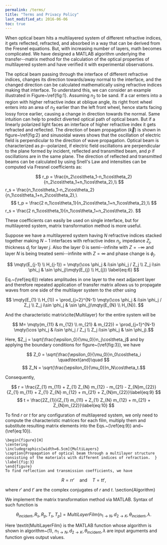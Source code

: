 ```yaml
---
permalink: /terms/
title: "Terms and Privacy Policy"
last_modified_at: 2016-06-06
toc: true
---
```



When optical beam hits a multilayered system of different refractive indices, it gets reflected, refracted, and absorbed in a way that can be derived from the Fresnel equations. But, with increasing number of layers, math becomes complicated.  We have designed a MATLAB algorithm underlying the transfer--matrix method for the calculation of the optical properties of multilayered system and have verified it with experimental observations.




The optical beam passing through the interface of different refractive indices, changes its direction towards/away normal to the interface, and the changed direction can be calculated mathematically using refractive indices making that interface. To understand this, we can consider an example illustrated in Figure~\ref{fig:1}. Assuming $n_2$ to be sand. If a car enters into a region with higher refractive index at oblique angle, its right front wheel enters into an area of $n_2$ earlier than the left front wheel, hence starts facing lossy force earlier, causing a change in direction towards the normal. Same intuition can help to predict diverted optical path of optical beam.
But if a linearly polarized light faces an interface of higher refractive index it gets refracted and reflected. The direction of beam propagation ($\vec {k}$) is shown in figure~\ref{fig:2} and sinusoidal waves shows that the oscillation of electric field is perpendicular to the direction of wave propagation. Optical beam is characterized as $p$--polarized, if electric field oscillations are perpendicular to the plane formed by incident, reflected and transmitted beam, and $p$ if oscillations are in the same plane.
The direction of reflected and transmitted beams can be calculated by using Snell's Law and intensities can be computed via Fresnel coefficients as:

$$ r_p = \frac{n_2\cos\theta_1-n_1\cos\theta_2}{n_2\cos\theta_1+n_1\cos\theta_2},\\
$$ r_s = \frac{n_1\cos\theta_1-n_2\cos\theta_2}{n_1\cos\theta_1+n_2\cos\theta_2},\\
$$ t_p = \frac{2 n_1\cos\theta_1}{n_2\cos\theta_1+n_1\cos\theta_2},\\
$$ r_s = \frac{2 n_1\cos\theta_1}{n_1\cos\theta_1+n_2\cos\theta_2}. $$

These coefficients can easily be used on single interface, but for multilayered system, matrix transformation method is more useful.

Suppose we have a multilayered system having $N$ refractive indices stacked together making $N-1$ interfaces with refractive index $n_j$, impedance $Z_j$, thickness $d_j$ for layer $j$. Also the layer $0$ is semi--infinite with $Z = - \infty$ and layer $N$ is being treated semi--infinite with $Z =  \infty$ and phase change is $\phi_j$.

$$  \mqty(E_{j-1} \\ H_{j-1}) = \mqty(\cos \phi_j & i\sin \phi_j / Z_j \\ Z_j i\sin \phi_j & \sin \phi_j)\mqty(E_{j} \\ H_{j}) \label{eq:6} $$


Eq.~(\ref{eq:6}) relates amplitudes in one layer to the next adjacent layer and therefore repeated application of transfer matrix allows us to propagate waves from one side of the multilayer system to the other using


$$ \mqty(E_{1} \\ H_{1}) = \prod_{j=2}^{N-1} \mqty(\cos \phi_j & i\sin \phi_j / Z_j \\ Z_j i\sin \phi_j & \sin \phi_j)\mqty(E_{N} \\ H_{N}). $$


And the characteristic matrix\cite{Multilayer} for the entire system will be


$$  M= \mqty(m_{11} & m_{12} \\ m_{21} & m_{22}) = \prod_{j=1}^{N-1} \mqty(\cos \phi_j & i\sin \phi_j / Z_j \\ Z_j i\sin \phi_j & \sin \phi_j).$$


Here, $Z_j = \sqrt{\frac{\epsilon_0}{\mu_0}}n_j\cos\theta_j$ and by applying the boundary conditions for figure~(\ref{fig:3}), we have


$$ Z_0 = \sqrt{\frac{\epsilon_0}{\mu_0}}n_0\cos\theta_i  \quad\text{and}\quad $$
$$ Z_N = \sqrt{\frac{\epsilon_0}{\mu_0}}n_N\cos\theta_t.$$


Consequently,


$$ r = \frac{Z_{1} m_{11} + Z_{1} Z_{N} m_{12} - m_{21} - Z_{N}m_{22}}{Z_{1} m_{11} + Z_{1} Z_{N} m_{12} + m_{21} + Z_{N}m_{22}}\label{eq:9} $$
$$ t = \frac{2Z_{1}}{Z_{1} m_{11} + Z_{1} Z_{N} m_{12} + m_{21} + Z_{N}m_{22}}\label{eq:10} $$


To find $r$ or $t$ for any configuration of multilayered system, we only need to compute the characteristic matrices for each film, multiply them and substitute resulting matrix elements into the Eqs.~(\ref{eq:9}) and~(\ref{eq:10}).

    \begin{figure}[H]
    \centering
    \includegraphics[width=6.5cm]{MultiLayers}
    \caption{Propagation of optical beam through a multilayer structure consisting of the materials with different indices of refraction.  }
    \label{fig:3}
    \end{figure}
    To find reflection and transmission coefficients, we have


$$ R = rr' \quad\text{and}\quad T = tt', $$

where $r'$ and $t'$ are the complex conjugates of $r$ and $t$.
\section{Algorithm}

We implement the matrix transformation method via MATLAB. Syntax of such function is

$$ \theta_\text{incident},R_s,R_p,T_s,T_p]=\textit{MultiLayerFilm}(n_{1 \rightarrow N},d_{2 \rightarrow K},\theta_\text{incident},\lambda. $$


Here \textit{MultiLayerFilm} is the MATLAB function whose algorithm is shown in algorithm~(1), $n_{1 \rightarrow N},d_{2 \rightarrow K},\theta_\text{incident},\lambda$ are input arguments and function gives output values.

